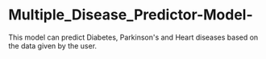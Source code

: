 # Multiple_Disease_Predictor-Model-
This model can predict Diabetes, Parkinson's and Heart diseases based on the data given by the user. 
